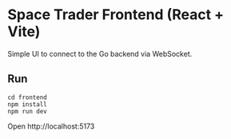 # Space Trader Frontend (React + Vite)

Simple UI to connect to the Go backend via WebSocket.

## Run

```
cd frontend
npm install
npm run dev
```

Open http://localhost:5173
